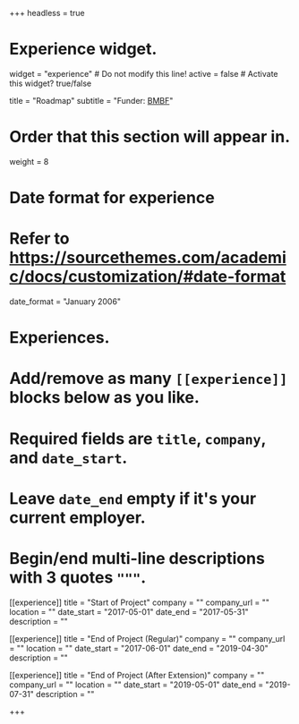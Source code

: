 +++
headless = true 
# Experience widget.
widget = "experience"  # Do not modify this line!
active = false  # Activate this widget? true/false

title = "Roadmap"
subtitle = "Funder: [BMBF](https://bmbf.de)"

# Order that this section will appear in.
weight = 8

# Date format for experience
#   Refer to https://sourcethemes.com/academic/docs/customization/#date-format
date_format = "January 2006"

# Experiences.
#   Add/remove as many `[[experience]]` blocks below as you like.
#   Required fields are `title`, `company`, and `date_start`.
#   Leave `date_end` empty if it's your current employer.
#   Begin/end multi-line descriptions with 3 quotes `"""`.


[[experience]]
  title = "Start of Project"
  company = ""
  company_url = ""
  location = ""
  date_start = "2017-05-01"
  date_end = "2017-05-31"
  description = ""
  
 [[experience]]
  title = "End of Project (Regular)"
  company = ""
  company_url = ""
  location = ""
  date_start = "2017-06-01"
  date_end = "2019-04-30"
  description = ""
  
 [[experience]]
  title = "End of Project (After Extension)"
  company = ""
  company_url = ""
  location = ""
  date_start = "2019-05-01"
  date_end = "2019-07-31"
  description = ""

+++